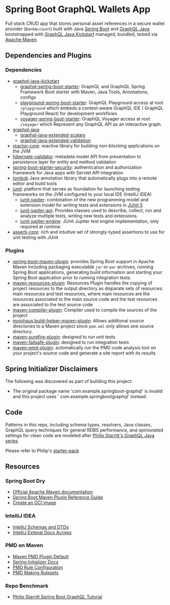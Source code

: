 # Spring Boot GraphQL Wallets App

Full stack CRUD app that stores personal asset references in a secure wallet
provider (`BankAccount`)
built with Java [Spring Boot](https://spring.io/projects/spring-boot)
and [GraphQL Java](https://www.graphql-java.com/) bootstrapped
with [GraphQL Java Kickstart](https://github.com/graphql-java-kickstart) managed, bundled, tested
via [Apache Maven](https://maven.apache.org/).

## Dependencies and Plugins

### Dependencies

- [graphql-java-kickstart]()
    - [graphql-spring-boot-starter](): GraphQL and GraphiQL Spring Framework Boot starter with
      Maven, Java Tools, Annotations, configs
    - [playground-spring-boot-starter](https://github.com/graphql-java-kickstart/graphql-spring-boot#enable-graphql-playground):
      GraphQL Playground access at root `/playground` which embeds a context-aware GraphQL IDE (
      GraphQL Playground React) for development workflows
    - [voyager-spring-boot-starter](https://github.com/graphql-java-kickstart/graphql-spring-boot#enable-graphql-voyager):
      GraphQL Voyager access at root `/voyager` which Represent any GraphQL API as an interactive
      graph.
- [graphql-java]()
    - [graphql-java-extended-scalars]()
    - [graphql-java-extended-validation]()
- [reactor-core](https://projectreactor.io/): reactive library for building non-blocking
  applications on the JVM
- [hibernate-validator](https://docs.jboss.org/hibernate/stable/validator/reference/en-US/html_single/):
  metadata model API from presentation to persistence layer for entity and method validation
- [spring-boot-starter-security](https://spring.io/projects/spring-security): authentication and
  authorization framework for Java apps with Servlet API integration
- [lombok](https://projectlombok.org/) Java annotation library that automatically plugs into a
  remote editor and build tools
- [junit](https://junit.org/junit5/docs/current/user-guide/): platform that serves as foundation for
  launching testing frameworks on the JVM configured to your local IDE (IntelliJ IDEA)
    - [junit-jupiter](https://junit.org/junit5/docs/current/user-guide/): combination of the new
      programming model and extension model for writing tests and extensions
      in [JUnit 5](https://junit.org/junit5/)
    - [junit-jupiter-api](http://junit.sourceforge.net/javadoc/): Provides classes used to describe,
      collect, run and analyze multiple tests, writing new tests and extensions.
    - [junit-jupiter-engine](): JUnit Jupiter test engine implementation, only required at runtime.
- [assertj-core](https://github.com/assertj/assertj-core): rich and intuitive set of strongly-typed
  assertions to use for unit testing with JUnit

### Plugins

- [spring-boot-maven-plugin](https://docs.spring.io/spring-boot/docs/current/maven-plugin/reference/htmlsingle/):
  provides Spring Boot support in Apache Maven including packaging executable `jar` or `war`
  archives, running Spring Boot applications, generating build information and starting your Spring
  Boot application prior to running integration tests.
- [maven-resources-plugin](https://maven.apache.org/plugins/maven-resources-plugin/): Resources
  Plugin handles the copying of project resources to the output directory as disparate sets of
  resources: main resources and test resources, where main resources are the resources associated to
  the main source code and the test resources are associated to the test source code
- [maven-compiler-plugin](https://maven.apache.org/plugins/maven-compiler-plugin/): Compiler used to
  compile the sources of the project
- [mojohaus build-helper-maven-plugin](https://www.mojohaus.org/build-helper-maven-plugin/usage.html):
  Allows additional source directories to a Maven project since `pom.xml` only allows one source
  directory.
- [maven-surefire-plugin](https://maven.apache.org/surefire/maven-surefire-plugin/): designed to run
  unit tests
- [maven-failsafe-plugin](https://maven.apache.org/surefire/maven-failsafe-plugin/): designed to run
  integration tests
- [maven-pmd-plugin](http://maven.apache.org/plugins/maven-pmd-plugin/): automatically run the PMD
  code analysis tool on your project's source code and generate a site report with its results

## Spring Initializer Disclaimers

The following was discovered as part of building this project:

* The original package name 'com.example.springboot-graphql' is invalid and this project uses '
  com.example.springbootgraphql' instead.

## Code

Patterns in this repo, including schema types, resolvers, Java classes, GraphQL query techniques for
general RDBS performance, and opinionated settings for clean code are modeled
after [Philip Starritt's GraphQL Java series](https://www.youtube.com/c/PhilipStarritt/videos)

Please refer to Philip's [starter-pack](https://github.com/philip-jvm/learn-spring-boot-graphql)

## Resources

### Spring Boot Dry

* [Official Apache Maven documentation](https://maven.apache.org/guides/index.html)
* [Spring Boot Maven Plugin Reference Guide](https://docs.spring.io/spring-boot/docs/2.5.5/maven-plugin/reference/html/)
* [Create an OCI image](https://docs.spring.io/spring-boot/docs/2.5.5/maven-plugin/reference/html/#build-image)

### IntelliJ IDEA

- [IntelliJ Schemas and DTDs](https://www.jetbrains.com/help/idea/settings-languages-schemas-and-dtds.html)
- [IntelliJ Extenal Docs Access](https://www.jetbrains.com/help/idea/sdk.html#access-external-documentation)

### PMD on Maven

- [Maven PMD Plugin Default](https://github.com/apache/maven-pmd-plugin/blob/master/src/main/resources/rulesets/java/maven-pmd-plugin-default.xml)
- [Spring Initializer Docs](https://docs.spring.io/initializr/docs/0.4.x/reference/htmlsingle/)
- [PMD Rule Configuration](https://pmd.github.io/latest/pmd_userdocs_configuring_rules.html)
- [PMD Making Rulesets](https://pmd.github.io/latest/pmd_userdocs_making_rulesets.html)

### Repo Benchmark

- [Philip Starritt Spring Boot GraphQL Tutorial](https://www.youtube.com/c/PhilipStarritt/videos)